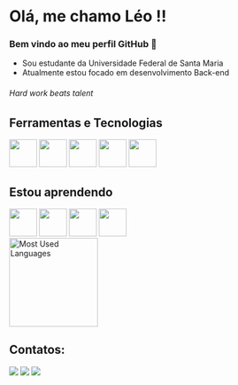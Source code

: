 # Olá, me chamo Léo !!
### Bem vindo ao meu perfil GitHub 👋
- Sou estudante da Universidade Federal de Santa Maria
- Atualmente estou focado em desenvolvimento Back-end
###### Hard work beats talent

## Ferramentas e Tecnologias 
<span style="display: inline-block;">
    <img src="https://cdn.jsdelivr.net/gh/devicons/devicon/icons/c/c-original.svg" width="50" height="50" />
    <img src="https://cdn.jsdelivr.net/gh/devicons/devicon/icons/cplusplus/cplusplus-original.svg" width="50" height="50" />
    <img src="https://cdn.jsdelivr.net/gh/devicons/devicon/icons/csharp/csharp-original.svg" width="50" height="50" />    
    <img src="https://cdn.jsdelivr.net/gh/devicons/devicon/icons/linux/linux-original.svg" width="50" height="50" />
    <img src="https://cdn.jsdelivr.net/gh/devicons/devicon/icons/git/git-original.svg" width="50" height="50" />
</span>
      
## Estou aprendendo
<span style="display: inline-block;">
    <img src="https://cdn.jsdelivr.net/gh/devicons/devicon/icons/python/python-original.svg" width="50" height="50" />
    <img src="https://cdn.jsdelivr.net/gh/devicons/devicon/icons/dotnetcore/dotnetcore-original.svg" width="50" height="50" />
    <img src="https://cdn.jsdelivr.net/gh/devicons/devicon/icons/unity/unity-original.svg" width="50" height="50" />
    <img src="https://cdn.jsdelivr.net/gh/devicons/devicon/icons/mysql/mysql-original-wordmark.svg" width="50" height="50" />
</span>   

<div>
    <img alt="Most Used Languages" height="160em" src="https://github-readme-stats.vercel.app/api/top-langs/?username=leomattos7&hide=html&layout=compact&theme=material-palenight">
<div>
    
## Contatos:
<div>
<a href="https://instagram.com/leo.mattos7" target="_blank"><img loading="lazy" src="https://img.shields.io/badge/-Instagram-%23E4405F?style=for-the-badge&logo=instagram&logoColor=white" target="_blank"></a>
<a href = "ldmattos@inf.ufsm.br"><img loading="lazy" src="https://img.shields.io/badge/Gmail-D14836?style=for-the-badge&logo=gmail&logoColor=white" target="_blank"></a>
<a href="https://www.linkedin.com/in/leonardo-de-mattos-2a3357276" target="_blank"><img loading="lazy" src="https://img.shields.io/badge/-LinkedIn-%230077B5?style=for-the-badge&logo=linkedin&logoColor=white" target="_blank"></a>   
</div>
